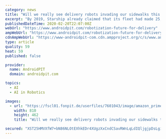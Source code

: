 ```yaml
---
category: news
title: "Will we really see delivery robots invading our sidewalks this decade?"
excerpt: "By 2019, Starship already claimed that its fleet had made 25,000 deliveries and traveled 93,000 kilometers. These electric robots work thanks to artificial intelligence and a learning system. Equipped with sensors that allow them to move along sidewalks and around obstacles, they also know how to cross streets and climb small slopes."
publishedDateTime: 2020-02-20T22:07:00Z
webUrl: "https://www.androidpit.com/robotization-future-for-delivery"
ampWebUrl: "https://www.androidpit.com/robotization-future-for-delivery?amp=true"
cdnAmpWebUrl: "https://www-androidpit-com.cdn.ampproject.org/c/s/www.androidpit.com/robotization-future-for-delivery?amp=true"
type: article
quality: 59
heat: 59
published: false

provider:
  name: AndroidPIT
  domain: androidpit.com

topics:
  - AI
  - AI in Robotics

images:
  - url: "https://fscl01.fonpit.de/userfiles/7601043/image/amazon_prime_delivery_robot-w810h462.jpg"
    width: 810
    height: 462
    title: "Will we really see delivery robots invading our sidewalks this decade?"

secured: "XST25HMVXfW7+bN86NLOtEXhkEDr4XUgzXxCndCSavRWnLqLdIQljgjpDsLgi+YheG/jjmqwDzm3ZTHT8iI475pKCnxIRV0H68C9HIMs1/f3VTUHk/klvahpHCITVhnCBvdKVfgU9NSdvwccCfbcGCH+8wUbmTvJ+zsVnGp1tiiHn7zphxV+T44JSq6IjtNdIP+v26VtN3JCUI9jgvVhj0yasLWGAW58fybSwjyW6FJlZ7BgUwU/H+QQyik1pxsLiupffm8pBwch1WtSD+do0/9KPkaBjsD+xl8m8Mwx3K5VhYSlZ8znQiiQoGUmblht;CsjX2C9qwnqavgzH/RsuoA=="
---
```


